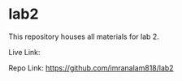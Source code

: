 # lab2
 
This repository houses all materials for lab 2.

Live Link:

Repo Link: https://github.com/imranalam818/lab2